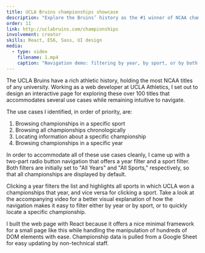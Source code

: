 ```yaml
---
title: UCLA Bruins championships showcase
description: "Explore the Bruins’ history as the #1 winner of NCAA championships"
order: 11
link: http://uclabruins.com/championships
involvement: creator
skills: React, ES6, Sass, UI design
media:
  - type: video
    filename: 1.mp4
    caption: "Navigation demo: filtering by year, by sport, or by both."
---
```


The UCLA Bruins have a rich athletic history, holding the most NCAA titles of any university. Working as a web developer at UCLA Athletics, I set out to design an interactive page for exploring these over 100 titles that accommodates several use cases while remaining intuitive to navigate.

The use cases I identified, in order of priority, are:

1. Browsing championships in a specific sport
2. Browsing all championships chronologically
4. Locating information about a specific championship
3. Browsing championships in a specific year

In order to accommodate all of these use cases cleanly, I came up with a two-part radio button navigation that offers a year filter and a sport filter. Both filters are initially set to "All Years" and "All Sports," respectively, so that all championships are displayed by default.

Clicking a year filters the list and highlights all sports in which UCLA won a championships that year, and vice versa for clicking a sport. Take a look at the accompanying video for a better visual explanation of how the navigation makes it easy to filter either by year or by sport, or to quickly locate a specific championship.

I built the web page with React because it offers a nice minimal framework for a small page like this while handling the manipulation of hundreds of DOM elements with ease. Championship data is pulled from a Google Sheet for easy updating by non-technical staff.
